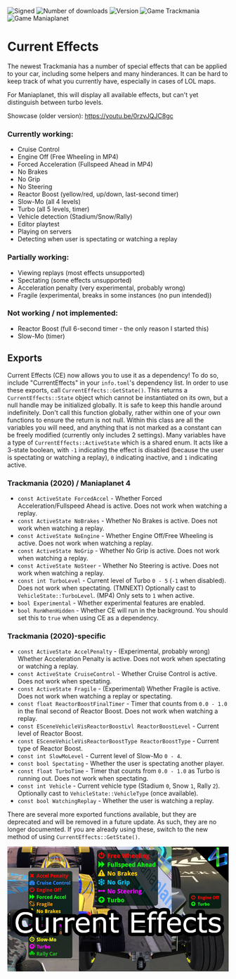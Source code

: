 ![Signed](https://img.shields.io/badge/Signed-Yes-00AA00)
![Number of downloads](https://img.shields.io/badge/dynamic/json?query=downloads&url=https%3A%2F%2Fopenplanet.dev%2Fapi%2Fplugin%2F382&label=Downloads&color=purple)
![Version](https://img.shields.io/badge/dynamic/json?query=version&url=https%3A%2F%2Fopenplanet.dev%2Fapi%2Fplugin%2F382&label=Version&color=red)
![Game Trackmania](https://img.shields.io/badge/Game-Trackmania-blue)
![Game Maniaplanet](https://img.shields.io/badge/Game-Maniaplanet_4-blue)

# Current Effects
The newest Trackmania has a number of special effects that can be applied to your car, including some helpers and many hinderances. It can be hard to keep track of what you currently have, especially in cases of LOL maps.

For Maniaplanet, this will display all available effects, but can't yet distinguish between turbo levels.

Showcase (older version): https://youtu.be/0rzvJQJC8gc

### Currently working:
- Cruise Control
- Engine Off (Free Wheeling in MP4)
- Forced Acceleration (Fullspeed Ahead in MP4)
- No Brakes
- No Grip
- No Steering
- Reactor Boost (yellow/red, up/down, last-second timer)
- Slow-Mo (all 4 levels)
- Turbo (all 5 levels, timer)
- Vehicle detection (Stadium/Snow/Rally)
- Editor playtest
- Playing on servers
- Detecting when user is spectating or watching a replay

### Partially working:
- Viewing replays (most effects unsupported)
- Spectating (some effects unsupported)
- Acceleration penalty (very experimental, probably wrong)
- Fragile (experimental, breaks in some instances (no pun intended))

### Not working / not implemented:
- Reactor Boost (full 6-second timer - the only reason I started this)
- Slow-Mo (timer)

## Exports
Current Effects (CE) now allows you to use it as a dependency! To do so, include "CurrentEffects" in your `info.toml`'s dependency list. In order to use these exports, call `CurrentEffects::GetState()`. This returns a `CurrentEffects::State` object which cannot be instantiated on its own, but a null handle may be initialized globally. It is safe to keep this handle around indefinitely. Don't call this function globally, rather within one of your own functions to ensure the return is not null. Within this class are all the variables you will need, and anything that is not marked as a constant can be freely modified (currently only includes 2 settings). Many variables have a type of `CurrentEffects::ActiveState` which is a shared enum. It acts like a 3-state boolean, with `-1` indicating the effect is disabled (because the user is spectating or watching a replay), `0` indicating inactive, and `1` indicating active.

### Trackmania (2020) / Maniaplanet 4
- `const ActiveState ForcedAccel` - Whether Forced Acceleration/Fullspeed Ahead is active. Does not work when watching a replay.
- `const ActiveState NoBrakes` - Whether No Brakes is active. Does not work when watching a replay.
- `const ActiveState NoEngine` - Whether Engine Off/Free Wheeling is active. Does not work when watching a replay.
- `const ActiveState NoGrip` - Whether No Grip is active. Does not work when watching a replay.
- `const ActiveState NoSteer` - Whether No Steering is active. Does not work when watching a replay.
- `const int TurboLevel` - Current level of Turbo `0 - 5` (`-1` when disabled). Does not work when spectating. (TMNEXT) Optionally cast to `VehicleState::TurboLevel`. (MP4) Only sets to `1` when active.
- `bool Experimental` - Whether experimental features are enabled.
- `bool RunWhenHidden` - Whether CE will run in the background. You should set this to `true` when using CE as a dependency.

### Trackmania (2020)-specific
- `const ActiveState AccelPenalty` - (Experimental, probably wrong) Whether Acceleration Penalty is active. Does not work when spectating or watching a replay.
- `const ActiveState CruiseControl` - Whether Cruise Control is active. Does not work when spectating.
- `const ActiveState Fragile` - (Experimental) Whether Fragile is active. Does not work when watching a replay or spectating.
- `const float ReactorBoostFinalTimer` - Timer that counts from `0.0 - 1.0` in the final second of Reactor Boost. Does not work when watching a replay.
- `const ESceneVehicleVisReactorBoostLvl ReactorBoostLevel` - Current level of Reactor Boost.
- `const ESceneVehicleVisReactorBoostType ReactorBoostType` - Current type of Reactor Boost.
- `const int SlowMoLevel` - Current level of Slow-Mo `0 - 4`.
- `const bool Spectating` - Whether the user is spectating another player.
- `const float TurboTime` - Timer that counts from `0.0 - 1.0` as Turbo is running out. Does not work when spectating.
- `const int Vehicle` - Current vehicle type (Stadium `0`, Snow `1`, Rally `2`). Optionally cast to `VehicleState::VehicleType` (once available).
- `const bool WatchingReplay` - Whether the user is watching a replay.

There are several more exported functions available, but they are deprecated and will be removed in a future update. As such, they are no longer documented. If you are already using these, switch to the new method of using `CurrentEffects::GetState()`.

![image](images/current-effects.png)